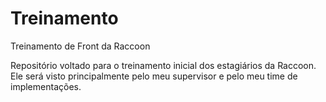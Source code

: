 # Treinamento
Treinamento de Front da Raccoon

Repositório voltado para o treinamento inicial dos estagiários da Raccoon.
Ele será visto principalmente pelo meu supervisor e pelo meu time de implementações.
